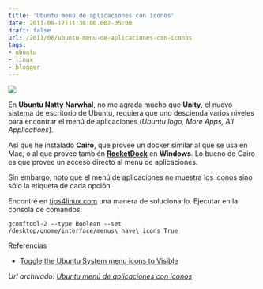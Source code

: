 ```yaml
---
title: 'Ubuntu menú de aplicaciones con iconos'
date: 2011-06-17T11:36:00.002-05:00
draft: false
url: /2011/06/ubuntu-menu-de-aplicaciones-con-iconos
tags: 
- ubuntu
- linux
- blogger
---
```


[![](http://3.bp.blogspot.com/-LD1XnA0zJ6g/TfuCYDUCc8I/AAAAAAAABWY/08Y2rlw1drY/s200/application_menu_icons.png)](http://3.bp.blogspot.com/-LD1XnA0zJ6g/TfuCYDUCc8I/AAAAAAAABWY/08Y2rlw1drY/s1600/application_menu_icons.png)

En **Ubuntu Natty Narwhal**, no me agrada mucho que **Unity**, el nuevo sistema de escritorio de Ubuntu, requiera que uno descienda varios niveles para encontrar el menú de aplicaciones (_Ubuntu logo, More Apps, All Applications_).  
  
Así que he instalado **Cairo**, que provee un docker similar al que se usa en Mac, o al que provee también [**RocketDock**](http://rocketdock.com/) en **Windows**. Lo bueno de Cairo es que provee un acceso directo al menú de aplicaciones.  
  
Sin embargo, noto que el menú de aplicaciones no muestra los iconos sino sólo la etiqueta de cada opción.  
  
Encontré en [tips4linux.com](http://tips4linux.com/toggle-the-ubuntu-system-menu-icons-to-visible/) una manera de solucionarlo. Ejecutar en la consola de comandos:  
  
```
gconftool-2 --type Boolean --set /desktop/gnome/interface/menus\_have\_icons True  

```  
Referencias  

*   [Toggle the Ubuntu System menu icons to Visible](http://tips4linux.com/toggle-the-ubuntu-system-menu-icons-to-visible/)

_*Url archivado: [Ubuntu menú de aplicaciones con iconos](https://akcdev.blogspot.com/2011/06/ubuntu-menu-de-aplicaciones-con-iconos.html)*_

